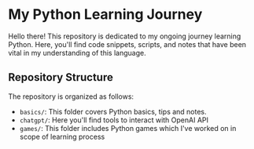 # My Python Learning Journey

Hello there! This repository is dedicated to my ongoing journey learning Python. Here, you'll find code snippets, scripts, and notes that have been vital in my understanding of this language.

## Repository Structure

The repository is organized as follows:

- `basics/`: This folder covers Python basics, tips and notes.
- `chatgpt/`: Here you'll find tools to interact with OpenAI API
- `games/`: This folder includes Python games which I've worked on in scope of learning process